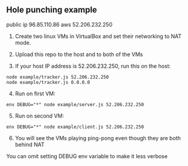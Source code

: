 ## Hole punching example
public ip 96.85.110.86
aws 52.206.232.250

1. Create two linux VMs in VirtualBox and set their networking to NAT mode.

2. Upload this repo to the host and to both of the VMs

3. If your host IP address is 52.206.232.250, run this on the host:

```
node example/tracker.js 52.206.232.250
node example/tracker.js 0.0.0.0

```

4. Run on first VM:

```
env DEBUG="*" node example/server.js 52.206.232.250
```

5. Run on second VM:

```
env DEBUG="*" node example/client.js 52.206.232.250
```

6. You will see the VMs playing ping-pong even though they are both behind NAT

You can omit setting DEBUG env variable to make it less verbose
